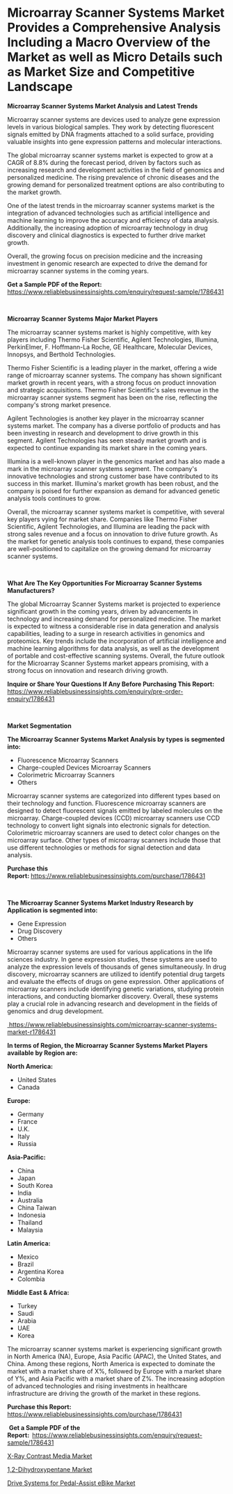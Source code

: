 <p><h1>Microarray Scanner Systems Market Provides a Comprehensive Analysis Including a Macro Overview of the Market as well as Micro Details such as Market Size and Competitive Landscape</h1></p><p><strong>Microarray Scanner Systems Market Analysis and Latest Trends</strong></p>
<p><p>Microarray scanner systems are devices used to analyze gene expression levels in various biological samples. They work by detecting fluorescent signals emitted by DNA fragments attached to a solid surface, providing valuable insights into gene expression patterns and molecular interactions.</p><p>The global microarray scanner systems market is expected to grow at a CAGR of 8.8% during the forecast period, driven by factors such as increasing research and development activities in the field of genomics and personalized medicine. The rising prevalence of chronic diseases and the growing demand for personalized treatment options are also contributing to the market growth.</p><p>One of the latest trends in the microarray scanner systems market is the integration of advanced technologies such as artificial intelligence and machine learning to improve the accuracy and efficiency of data analysis. Additionally, the increasing adoption of microarray technology in drug discovery and clinical diagnostics is expected to further drive market growth.</p><p>Overall, the growing focus on precision medicine and the increasing investment in genomic research are expected to drive the demand for microarray scanner systems in the coming years.</p></p>
<p><strong>Get a Sample PDF of the Report:&nbsp;</strong> <a href="https://www.reliablebusinessinsights.com/enquiry/request-sample/1786431">https://www.reliablebusinessinsights.com/enquiry/request-sample/1786431</a></p>
<p>&nbsp;</p>
<p><strong>Microarray Scanner Systems Major Market Players</strong></p>
<p><p>The microarray scanner systems market is highly competitive, with key players including Thermo Fisher Scientific, Agilent Technologies, Illumina, PerkinElmer, F. Hoffmann-La Roche, GE Healthcare, Molecular Devices, Innopsys, and Berthold Technologies.</p><p>Thermo Fisher Scientific is a leading player in the market, offering a wide range of microarray scanner systems. The company has shown significant market growth in recent years, with a strong focus on product innovation and strategic acquisitions. Thermo Fisher Scientific's sales revenue in the microarray scanner systems segment has been on the rise, reflecting the company's strong market presence.</p><p>Agilent Technologies is another key player in the microarray scanner systems market. The company has a diverse portfolio of products and has been investing in research and development to drive growth in this segment. Agilent Technologies has seen steady market growth and is expected to continue expanding its market share in the coming years.</p><p>Illumina is a well-known player in the genomics market and has also made a mark in the microarray scanner systems segment. The company's innovative technologies and strong customer base have contributed to its success in this market. Illumina's market growth has been robust, and the company is poised for further expansion as demand for advanced genetic analysis tools continues to grow.</p><p>Overall, the microarray scanner systems market is competitive, with several key players vying for market share. Companies like Thermo Fisher Scientific, Agilent Technologies, and Illumina are leading the pack with strong sales revenue and a focus on innovation to drive future growth. As the market for genetic analysis tools continues to expand, these companies are well-positioned to capitalize on the growing demand for microarray scanner systems.</p></p>
<p>&nbsp;</p>
<p><strong>What Are The Key Opportunities For Microarray Scanner Systems Manufacturers?</strong></p>
<p><p>The global Microarray Scanner Systems market is projected to experience significant growth in the coming years, driven by advancements in technology and increasing demand for personalized medicine. The market is expected to witness a considerable rise in data generation and analysis capabilities, leading to a surge in research activities in genomics and proteomics. Key trends include the incorporation of artificial intelligence and machine learning algorithms for data analysis, as well as the development of portable and cost-effective scanning systems. Overall, the future outlook for the Microarray Scanner Systems market appears promising, with a strong focus on innovation and research driving growth.</p></p>
<p><strong>Inquire or Share Your Questions If Any Before Purchasing This Report:</strong> <a href="https://www.reliablebusinessinsights.com/enquiry/pre-order-enquiry/1786431">https://www.reliablebusinessinsights.com/enquiry/pre-order-enquiry/1786431</a></p>
<p>&nbsp;</p>
<p><strong>Market Segmentation</strong></p>
<p><strong>The Microarray Scanner Systems Market Analysis by types is segmented into:</strong></p>
<p><ul><li>Fluorescence Microarray Scanners</li><li>Charge-coupled Devices Microarray Scanners</li><li>Colorimetric Microarray Scanners</li><li>Others</li></ul></p>
<p><p>Microarray scanner systems are categorized into different types based on their technology and function. Fluorescence microarray scanners are designed to detect fluorescent signals emitted by labeled molecules on the microarray. Charge-coupled devices (CCD) microarray scanners use CCD technology to convert light signals into electronic signals for detection. Colorimetric microarray scanners are used to detect color changes on the microarray surface. Other types of microarray scanners include those that use different technologies or methods for signal detection and data analysis.</p></p>
<p><strong>Purchase this Report:&nbsp;</strong><a href="https://www.reliablebusinessinsights.com/purchase/1786431">https://www.reliablebusinessinsights.com/purchase/1786431</a></p>
<p>&nbsp;</p>
<p><strong>The Microarray Scanner Systems Market Industry Research by Application is segmented into:</strong></p>
<p><ul><li>Gene Expression</li><li>Drug Discovery</li><li>Others</li></ul></p>
<p><p>Microarray scanner systems are used for various applications in the life sciences industry. In gene expression studies, these systems are used to analyze the expression levels of thousands of genes simultaneously. In drug discovery, microarray scanners are utilized to identify potential drug targets and evaluate the effects of drugs on gene expression. Other applications of microarray scanners include identifying genetic variations, studying protein interactions, and conducting biomarker discovery. Overall, these systems play a crucial role in advancing research and development in the fields of genomics and drug development.</p></p>
<p><a href="https://www.reliablebusinessinsights.com/microarray-scanner-systems-market-r1786431">&nbsp;https://www.reliablebusinessinsights.com/microarray-scanner-systems-market-r1786431</a></p>
<p><strong>In terms of Region, the Microarray Scanner Systems Market Players available by Region are:</strong></p>
<p>
    <p> <strong> North America: </strong>
        <ul>
            <li>United States</li>
            <li>Canada</li>
        </ul>
        </p> 
    <p> <strong> Europe: </strong>
        <ul>
            <li>Germany</li>
            <li>France</li>
            <li>U.K.</li>
            <li>Italy</li>
            <li>Russia</li>
        </ul>
        </p> 
    <p> <strong> Asia-Pacific: </strong>
        <ul>
            <li>China</li>
            <li>Japan</li>
            <li>South Korea</li>
            <li>India</li>
            <li>Australia</li>
            <li>China Taiwan</li>
            <li>Indonesia</li>
            <li>Thailand</li>
            <li>Malaysia</li>
        </ul>
        </p> 
    <p> <strong> Latin America: </strong>
        <ul>
            <li>Mexico</li>
            <li>Brazil</li>
            <li>Argentina Korea</li>
            <li>Colombia</li>
        </ul>
        </p> 
    <p> <strong> Middle East & Africa: </strong>
        <ul>
            <li>Turkey</li>
            <li>Saudi</li>
            <li>Arabia</li>
            <li>UAE</li>
            <li>Korea</li>
        </ul>
    </p>
    </p>
<p><p>The microarray scanner systems market is experiencing significant growth in North America (NA), Europe, Asia Pacific (APAC), the United States, and China. Among these regions, North America is expected to dominate the market with a market share of X%, followed by Europe with a market share of Y%, and Asia Pacific with a market share of Z%. The increasing adoption of advanced technologies and rising investments in healthcare infrastructure are driving the growth of the market in these regions.</p></p>
<p><strong>Purchase this Report: </strong><a href="https://www.reliablebusinessinsights.com/purchase/1786431">https://www.reliablebusinessinsights.com/purchase/1786431</a></p>
<p>&nbsp;<strong>Get a Sample PDF of the Report:&nbsp;&nbsp;</strong><a href="https://www.reliablebusinessinsights.com/enquiry/request-sample/1786431">https://www.reliablebusinessinsights.com/enquiry/request-sample/1786431</a></p>
<p><strong></strong></p>
<p><p><a href="https://medium.com/@erinveum/global-x-ray-contrast-media-market-share-and-growth-opportunities-and-market-size-growing-with-a-491e22da423b">X-Ray Contrast Media Market</a></p><p><a href="https://medium.com/@jacobwilkins67/strategic-insights-into-global-1-2-dihydroxypentane-market-trends-2024-2031-covered-in-144-ae92bbe4e4bb">1,2-Dihydroxypentane Market</a></p><p><a href="https://medium.com/@lottierunte1948/global-drive-systems-for-pedal-assist-ebike-market-by-product-type-by-application-by-region-and-2060b8a646dd">Drive Systems for Pedal-Assist eBike Market</a></p></p>